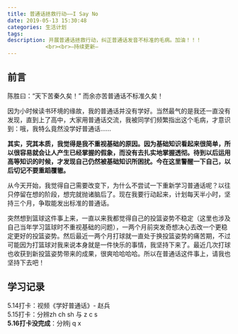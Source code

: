 ```yaml
---
title: 普通话拯救行动——I Say No
date: 2019-05-13 15:30:48
categories: 生活计划
tags:
description: 开展普通话拯救行动，纠正普通话发音不标准的毛病。加油！！！
            <br><br>—持续更新—
---
```



## 前言

陈胜曰：“天下苦秦久矣！” 而余亦苦普通话不标准久矣！

因为小时候读书环境的缘故，我的普通话并没有学好。当然最气的是我还一直没有发现，直到上了高中，大家用普通话交流，我被同学们频繁指出这个毛病，才意识到：哦，我特么竟然没学好普通话……

**其实，究其本质，我觉得是我不重视基础的原因。因为基础知识看起来很简单，所以很容易就会让人产生已经掌握的假象，而没有去扎实地掌握透彻。待到以后运用高等知识的时候，才发现自己仍然被基础知识所困扰。今在这里警醒一下自己，以后切记不要重蹈覆辙。**

从今天开始，我觉得自己需要改变下，为什么不尝试一下重新学习普通话呢？以往只停留在想的阶段，想完就抛诸脑后了。现在我要行动起来，计划每天半小时，坚持三个月，争取能发出标准的普通话。

突然想到篮球这件事上来，一直以来我都觉得自己的投篮姿势不稳定（这里也涉及自己当年学习篮球时不重视基础的问题），一两个月前突发奇想决心去改一个更稳定更好的投篮姿势。然后最近一两个月打球就一直处于换投篮姿势的痛苦期，不过可能因为打篮球对我来说本身就是一件快乐的事情，我坚持下来了。最近几次打球也收获到新投篮姿势带来的成果，很爽哈哈哈哈。所以在普通话这件事上，请我也坚持下去吧！

## 学习记录

5.14打卡：视频《学好普通话》- 赵兵  
5.15打卡：分辨zh ch sh 与 z c s  
**5.16打卡没完成**：分辨j q x

